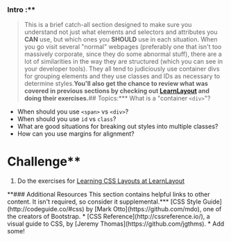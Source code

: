 ### Intro :**
>This is a brief catch-all section designed to make sure you understand not just what elements and selectors and attributes you **CAN** use, but which ones you **SHOULD** use in each situation.  When you go visit several "normal" webpages (preferably one that isn't too massively corporate, since they do some abnormal stuff), there are a lot of similarities in the way they are structured (which you can see in your developer tools).  They all tend to judiciously use container divs for grouping elements and they use classes and IDs as necessary to determine styles.**You'll also get the chance to review what was covered in previous sections by checking out [LearnLayout](http://www.learnlayout.com) and doing their exercises.**## Topics:*** What is a "container `<div>`"?
* When should you use `<span>` vs `<div>`?
* When should you use `id` vs `class`?
* What are good situations for breaking out styles into multiple classes?
* How can you use margins for alignment?
# Challenge**<div class="lesson-content__panel" markdown="1">
1. Do the exercises for [Learning CSS Layouts at LearnLayout](http://learnlayout.com/)
</div>**### Additional Resources
This section contains helpful links to other content. It isn't required, so consider it supplemental.*** [CSS Style Guide](http://codeguide.co/#css) by [Mark Otto](https://github.com/mdo), one of the creators of Bootstrap.
* [CSS Reference](http://cssreference.io/), a visual guide to CSS, by [Jeremy Thomas](https://github.com/jgthms).
* Add some!

